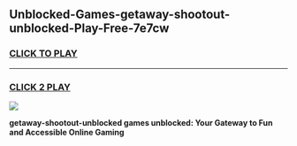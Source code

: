 
## Unblocked-Games-getaway-shootout-unblocked-Play-Free-7e7cw
<h3>
<a href="https://premium76.site?title=getaway-shootout-unblocked&ref=23A">CLICK TO PLAY</a></h3>
<hr>

<h3>
<a href="https://premium76.site?title=getaway-shootout-unblocked&ref=23A">CLICK 2 PLAY</a>
  
</h3>

<a href="https://premium76.site?title=getaway-shootout-unblocked&ref=23A"><img src="https://clearcache.store/games.png"></a>


**getaway-shootout-unblocked games unblocked: Your Gateway to Fun and Accessible Online Gaming**
